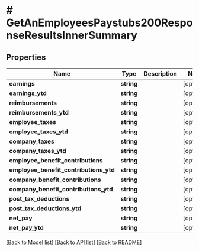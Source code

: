 # # GetAnEmployeesPaystubs200ResponseResultsInnerSummary

## Properties

Name | Type | Description | Notes
------------ | ------------- | ------------- | -------------
**earnings** | **string** |  | [optional]
**earnings_ytd** | **string** |  | [optional]
**reimbursements** | **string** |  | [optional]
**reimbursements_ytd** | **string** |  | [optional]
**employee_taxes** | **string** |  | [optional]
**employee_taxes_ytd** | **string** |  | [optional]
**company_taxes** | **string** |  | [optional]
**company_taxes_ytd** | **string** |  | [optional]
**employee_benefit_contributions** | **string** |  | [optional]
**employee_benefit_contributions_ytd** | **string** |  | [optional]
**company_benefit_contributions** | **string** |  | [optional]
**company_benefit_contributions_ytd** | **string** |  | [optional]
**post_tax_deductions** | **string** |  | [optional]
**post_tax_deductions_ytd** | **string** |  | [optional]
**net_pay** | **string** |  | [optional]
**net_pay_ytd** | **string** |  | [optional]

[[Back to Model list]](../../README.md#models) [[Back to API list]](../../README.md#endpoints) [[Back to README]](../../README.md)

